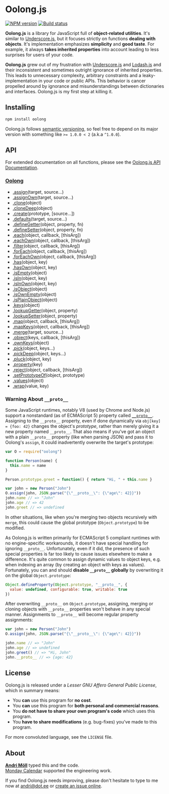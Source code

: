 Oolong.js
=========
[![NPM version][npm-badge]](https://www.npmjs.com/package/oolong)
[![Build status][travis-badge]](https://travis-ci.org/moll/js-oolong)

**Oolong.js** is a library for JavaScript full of **object-related
utilities**.  It's similar to [Underscore.js][underscore], but it focuses
strictly on functions **dealing with objects**.  It's implementation emphasizes
**simplicity** and **good taste**. For example, it always **takes inherited
properties** into account leading to less surprises for users of your code.

**Oolong.js** grew out of my frustration with [Underscore.js][underscore]
and [Lodash.js][lodash] and their inconsistent and sometimes outright ignorance
of inherited properties. This leads to unnecessary complexity, arbitrary
constraints and a leaky-implementation in your code or public APIs. This
behavior is cancer propelled around by ignorance and misunderstandings between
dictionaries and interfaces. Oolong.js is my first step at killing it.

[npm-badge]: https://img.shields.io/npm/v/oolong.svg
[travis-badge]: https://travis-ci.org/moll/js-oolong.png?branch=master
[underscore]: https://underscorejs.org
[lodash]: https://lodash.com


Installing
----------
```sh
npm install oolong
```

Oolong.js follows [semantic versioning](http://semver.org/), so feel free to
depend on its major version with something like `>= 1.0.0 < 2` (a.k.a `^1.0.0`).


API
---
For extended documentation on all functions, please see the
[Oolong.js API Documentation][api].

[api]: https://github.com/moll/js-oolong/blob/master/doc/API.md

### [Oolong](https://github.com/moll/js-oolong/blob/master/doc/API.md#Oolong)
- [.assign](https://github.com/moll/js-oolong/blob/master/doc/API.md#Oolong.assign)(target, source...)
- [.assignOwn](https://github.com/moll/js-oolong/blob/master/doc/API.md#Oolong.assignOwn)(target, source...)
- [.clone](https://github.com/moll/js-oolong/blob/master/doc/API.md#Oolong.clone)(object)
- [.cloneDeep](https://github.com/moll/js-oolong/blob/master/doc/API.md#Oolong.cloneDeep)(object)
- [.create](https://github.com/moll/js-oolong/blob/master/doc/API.md#Oolong.create)(prototype, [source...])
- [.defaults](https://github.com/moll/js-oolong/blob/master/doc/API.md#Oolong.defaults)(target, source...)
- [.defineGetter](https://github.com/moll/js-oolong/blob/master/doc/API.md#Oolong.defineGetter)(object, property, fn)
- [.defineSetter](https://github.com/moll/js-oolong/blob/master/doc/API.md#Oolong.defineSetter)(object, property, fn)
- [.each](https://github.com/moll/js-oolong/blob/master/doc/API.md#Oolong.each)(object, callback, [thisArg])
- [.eachOwn](https://github.com/moll/js-oolong/blob/master/doc/API.md#Oolong.eachOwn)(object, callback, [thisArg])
- [.filter](https://github.com/moll/js-oolong/blob/master/doc/API.md#Oolong.filter)(object, callback, [thisArg])
- [.forEach](https://github.com/moll/js-oolong/blob/master/doc/API.md#Oolong.forEach)(object, callback, [thisArg])
- [.forEachOwn](https://github.com/moll/js-oolong/blob/master/doc/API.md#Oolong.forEachOwn)(object, callback, [thisArg])
- [.has](https://github.com/moll/js-oolong/blob/master/doc/API.md#Oolong.has)(object, key)
- [.hasOwn](https://github.com/moll/js-oolong/blob/master/doc/API.md#Oolong.hasOwn)(object, key)
- [.isEmpty](https://github.com/moll/js-oolong/blob/master/doc/API.md#Oolong.isEmpty)(object)
- [.isIn](https://github.com/moll/js-oolong/blob/master/doc/API.md#Oolong.isIn)(object, key)
- [.isInOwn](https://github.com/moll/js-oolong/blob/master/doc/API.md#Oolong.isInOwn)(object, key)
- [.isObject](https://github.com/moll/js-oolong/blob/master/doc/API.md#Oolong.isObject)(object)
- [.isOwnEmpty](https://github.com/moll/js-oolong/blob/master/doc/API.md#Oolong.isOwnEmpty)(object)
- [.isPlainObject](https://github.com/moll/js-oolong/blob/master/doc/API.md#Oolong.isPlainObject)(object)
- [.keys](https://github.com/moll/js-oolong/blob/master/doc/API.md#Oolong.keys)(object)
- [.lookupGetter](https://github.com/moll/js-oolong/blob/master/doc/API.md#Oolong.lookupGetter)(object, property)
- [.lookupSetter](https://github.com/moll/js-oolong/blob/master/doc/API.md#Oolong.lookupSetter)(object, property)
- [.map](https://github.com/moll/js-oolong/blob/master/doc/API.md#Oolong.map)(object, callback, [thisArg])
- [.mapKeys](https://github.com/moll/js-oolong/blob/master/doc/API.md#Oolong.mapKeys)(object, callback, [thisArg])
- [.merge](https://github.com/moll/js-oolong/blob/master/doc/API.md#Oolong.merge)(target, source...)
- [.object](https://github.com/moll/js-oolong/blob/master/doc/API.md#Oolong.object)(keys, callback, [thisArg])
- [.ownKeys](https://github.com/moll/js-oolong/blob/master/doc/API.md#Oolong.ownKeys)(object)
- [.pick](https://github.com/moll/js-oolong/blob/master/doc/API.md#Oolong.pick)(object, keys...)
- [.pickDeep](https://github.com/moll/js-oolong/blob/master/doc/API.md#Oolong.pickDeep)(object, keys...)
- [.pluck](https://github.com/moll/js-oolong/blob/master/doc/API.md#Oolong.pluck)(object, key)
- [.property](https://github.com/moll/js-oolong/blob/master/doc/API.md#Oolong.property)(key)
- [.reject](https://github.com/moll/js-oolong/blob/master/doc/API.md#Oolong.reject)(object, callback, [thisArg])
- [.setPrototypeOf](https://github.com/moll/js-oolong/blob/master/doc/API.md#Oolong.setPrototypeOf)(object, prototype)
- [.values](https://github.com/moll/js-oolong/blob/master/doc/API.md#Oolong.values)(object)
- [.wrap](https://github.com/moll/js-oolong/blob/master/doc/API.md#Oolong.wrap)(value, key)

### <a id="__proto__"></a> Warning About `__proto__`
Some JavaScript runtimes, notably V8 (used by Chrome and Node.js) support a nonstandard (as of ECMAScript 5) property called [`__proto__`](https://developer.mozilla.org/en-US/docs/Web/JavaScript/Reference/Global_Objects/Object/proto). Assigning to the `__proto__` property, even if done dynamically via `obj[key] = {foo: 42}` changes the object's _prototype_, rather than merely giving it a new property named `__proto__`. That also means if you've got an object with a plain `__proto__` property (like when parsing JSON) and pass it to Oolong's `assign`, it could inadvertently overwrite the target's prototype:

```javascript
var O = require("oolong")

function Person(name) {
  this.name = name
}

Person.prototype.greet = function() { return "Hi, " + this.name }

var john = new Person("John")
O.assign(john, JSON.parse("{\"__proto__\": {\"age\": 42}}"))
john.name // => "John"
john.age // => 42
john.greet // => undefined
```

In other situations, like when you're merging two objects recursively with `merge`, this could cause the global prototype (`Object.prototype`) to be modified.

As Oolong.js is written primarily for ECMAScript 5 compliant runtimes with no engine-specific workarounds, it doesn't have special handling for ignoring `__proto__`. Unfortunately, even if it did, the presence of such special properties is far too likely to cause issues elsewhere to make a difference. It's quite common to assign dynamic values to object keys, e.g. when indexing an array (by creating an object with keys as values). Fortunately, you can and should **disable `__proto__` globally** by overwriting it on the global `Object.prototype`:

```javascript
Object.defineProperty(Object.prototype, "__proto__", {
  value: undefined, configurable: true, writable: true
})
```

After overwriting `__proto__` on `Object.prototype`, assigning, merging or cloning objects with `__proto__` properties won't behave in any special manner. Assignments to `__proto__` will become regular property assignments:

```javascript
var john = new Person("John")
O.assign(john, JSON.parse("{\"__proto__\": {\"age\": 42}}"))

john.name // => "John"
john.age // => undefined
john.greet() // => "Hi, John"
john.__proto__ // => {age: 42}
```


License
-------
Oolong.js is released under a *Lesser GNU Affero General Public License*,
which in summary means:

- You **can** use this program for **no cost**.
- You **can** use this program for **both personal and commercial reasons**.
- You **do not have to share your own program's code** which uses this program.
- You **have to share modifications** (e.g. bug-fixes) you've made to this
  program.

For more convoluted language, see the `LICENSE` file.


About
-----
**[Andri Möll][moll]** typed this and the code.  
[Monday Calendar][monday] supported the engineering work.

If you find Oolong.js needs improving, please don't hesitate to type to me
now at [andri@dot.ee][email] or [create an issue online][issues].

[email]: mailto:andri@dot.ee
[issues]: https://github.com/moll/js-oolong/issues
[moll]: http://themoll.com
[monday]: https://mondayapp.com
